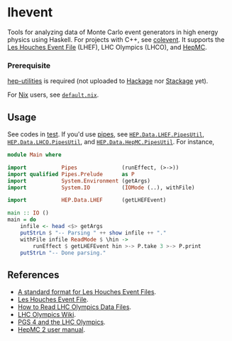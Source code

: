 # lhevent

Tools for analyzing data of Monte Carlo event generators in high energy physics using Haskell. For projects with C++, see [colevent](https://github.com/cbpark/colevent). It supports the [Les Houches Event File](http://home.thep.lu.se/~leif/LHEF/) (LHEF), LHC Olympics (LHCO), and [HepMC](http://hepmc.web.cern.ch/hepmc/).

### Prerequisite

[hep-utilities](https://github.com/cbpark/hep-utilities) is required (not uploaded to [Hackage](https://hackage.haskell.org) nor [Stackage](https://hackage.haskell.org) yet).

For [Nix](https://hackage.haskell.org) users, see [`default.nix`](default.nix).

## Usage

See codes in [test](test). If you'd use [pipes](http://hackage.haskell.org/package/pipes), see [`HEP.Data.LHEF.PipesUtil`](src/HEP/Data/LHEF/PipesUtil.hs), [`HEP.Data.LHCO.PipesUtil`](src/HEP/Data/LHCO/PipesUtil.hs), and [`HEP.Data.HepMC.PipesUtil`](src/HEP/Data/HepMC/PipesUtil.hs). For instance,

``` haskell
module Main where

import           Pipes              (runEffect, (>->))
import qualified Pipes.Prelude      as P
import           System.Environment (getArgs)
import           System.IO          (IOMode (..), withFile)

import           HEP.Data.LHEF      (getLHEFEvent)

main :: IO ()
main = do
    infile <- head <$> getArgs
    putStrLn $ "-- Parsing " ++ show infile ++ "."
    withFile infile ReadMode $ \hin ->
        runEffect $ getLHEFEvent hin >-> P.take 3 >-> P.print
    putStrLn "-- Done parsing."

```

## References

- [A standard format for Les Houches Event Files](http://arxiv.org/abs/hep-ph/0609017).
- [Les Houches Event File](http://home.thep.lu.se/~leif/LHEF/).
- [How to Read LHC Olympics Data Files](http://madgraph.phys.ucl.ac.be/Manual/lhco.html).
- [LHC Olympics Wiki](http://www.jthaler.net/olympicswiki/doku.php).
- [PGS 4 and the LHC Olympics](http://online.kitp.ucsb.edu/online/lhco_c06/conway/).
- [HepMC 2 user manual](http://hepmc.web.cern.ch/hepmc/releases/HepMC2_user_manual.pdf).
